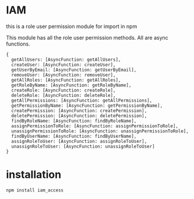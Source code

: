 # IAM
this is a role user permission module for import in npm 

This module has all the role user permission methods. All are async functions.

```$xslt
{
  getAllUsers: [AsyncFunction: getAllUsers],
  createUser: [AsyncFunction: createUser],
  getUserByEmail: [AsyncFunction: getUserByEmail],
  removeUser: [AsyncFunction: removeUser],
  getAllRoles: [AsyncFunction: getAllRoles],
  getRoleByName: [AsyncFunction: getRoleByName],
  createRole: [AsyncFunction: createRole],
  deleteRole: [AsyncFunction: deleteRole],
  getAllPermissions: [AsyncFunction: getAllPermissions],
  getPermissionByName: [AsyncFunction: getPermissionByName],
  createPermission: [AsyncFunction: createPermission],
  deletePermission: [AsyncFunction: deletePermission],
  findByRoleName: [AsyncFunction: findByRoleName],
  assignPermissionToRole: [AsyncFunction: assignPermissionToRole],
  unassignPermissionToRole: [AsyncFunction: unassignPermissionToRole],
  findByUserName: [AsyncFunction: findByUserName],
  assignRoleToUser: [AsyncFunction: assignRoleToUser],
  unassignRoleToUser: [AsyncFunction: unassignRoleToUser]
}
```

# installation
```$xslt
npm install iam_access
```